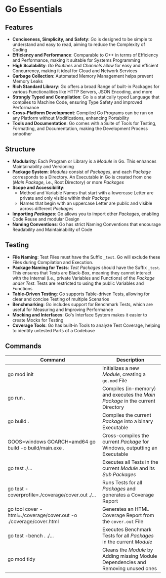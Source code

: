 # Go Essentials

## Features

- **Conciseness, Simplicity, and Safety**: Go is designed to be simple to understand and easy to read, aiming to reduce the Complexity of Coding
- **Efficiency and Performance**: Comparable to C++ in terms of Efficiency and Performance, making it suitable for Systems Programming
- **High Scalability**: _Go Routines_ and _Channels_ allow for easy and efficient Concurrency, making it ideal for Cloud and Network Services
- **Garbage Collection**: Automated Memory Management helps prevent Memory Leaks
- **Rich Standard Library**: Go offers a broad Range of built-in Packages for various Functionalities like HTTP Servers, JSON Encoding, and more
- **Strongly Typed and Compilation**: Go is a statically typed Language that compiles to Machine Code, ensuring Type Safety and improved Performance
- **Cross-Platform Development**: Compiled Go Programs can be run on any Platform without Modifications, enhancing Portability
- **Tools and Documentation**: Go comes with a Suite of Tools for Testing, Formatting, and Documentation, making the Development Process smoother

## Structure

- **Modularity**: Each Program or Library is a _Module_ in Go. This enhances Maintainability and Versioning
- **Package System**: _Modules_ consist of _Packages_, and each _Package_ corresponds to a Directory. An Executable in Go is created from one (_Main Package_, i.e., Root Directory) or more _Packages_
- **Scope and Accessibility**:
  - Method and Variable Names that start with a lowercase Letter are private and only visible within their _Package_
  - Names that begin with an uppercase Letter are public and visible across different _Packages_
- **Importing _Packages_**: Go allows you to import other _Packages_, enabling Code Reuse and modular Design
- **Naming Conventions**: Go has strict Naming Conventions that encourage Readability and Maintainability of Code

## Testing

- **File Naming**: Test Files must have the Suffix `_test`. Go will exclude these Files during Compilation and Execution.
- **Package Naming for Tests**: _Test Packages_ should have the Suffix `_test`. This ensures that Tests are Black-Box, meaning they cannot interact with the Internal (i.e., private Variables and Functions) of the _Package under Test_. Tests are restricted to using the public Variables and Functions
- **Table-Driven Testing**: Go supports Table-driven Tests, allowing for clear and concise Testing of multiple Scenarios
- **Benchmarking**: Go includes support for Benchmark Tests, which are useful for Measuring and Improving Performance
- **Mocking and Interfaces**: Go's Interface System makes it easier to create Mocks for Testing
- **Coverage Tools**: Go has built-in Tools to analyze Test Coverage, helping to identify untested Parts of a Codebase

## Commands

| Command                                                           | Description                                                                        |
| ----------------------------------------------------------------- | ---------------------------------------------------------------------------------- |
| go mod init                                                       | Initializes a new _Module_, creating a `go.mod` File                               |
| go run .                                                          | Compiles (in-memory) and executes the _Main Package_ in the current Directory      |
| go build .                                                        | Compiles the current _Package_ into a binary Executable                            |
| GOOS=windows GOARCH=amd64 go build -o build/main.exe .            | Cross-compiles the current _Package_ for Windows, outputting an Executable         |
| go test ./...                                                     | Executes all Tests in the current _Module_ and its _Sub Packages_                  |
| go test -coverprofile=./coverage/cover.out ./...                  | Runs Tests for all _Packages_ and generates a Coverage Report                      |
| go tool cover -html=./coverage/cover.out -o ./coverage/cover.html | Generates an HTML Coverage Report from the `cover.out` File                        |
| go test -bench . ./...                                            | Executes Benchmark Tests for all _Packages_ in the current _Module_                |
| go mod tidy                                                       | Cleans the _Module_ by Adding missing Module Dependencies and Removing unused ones |
